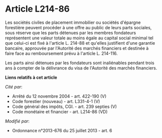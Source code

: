 # Article L214-86

Les sociétés civiles de placement immobilier ou sociétés d'épargne forestière peuvent procéder à une offre au public de leurs
parts sociales, sous réserve que les parts détenues par les membres fondateurs représentent une valeur totale au moins égale
au capital social minimal tel que celui-ci est fixé à l'article L. 214-88 et qu'elles justifient d'une garantie bancaire,
approuvée par l'Autorité des marchés financiers et destinée à faire face au remboursement prévu à l'article L. 214-116.

Les parts ainsi détenues par les fondateurs sont inaliénables pendant trois ans à compter de la délivrance du visa de
l'Autorité des marchés financiers.

**Liens relatifs à cet article**

_Cité par_:

  - Arrêté du 12 novembre 2004 - art. 422-190 (V)
  - Code forestier (nouveau) - art. L331-4-1 (V)
  - Code général des impôts, CGI. - art. 239 septies (V)
  - Code monétaire et financier - art. L214-86 (VD)

_Modifié par_:

  - Ordonnance n°2013-676 du 25 juillet 2013 - art. 6
